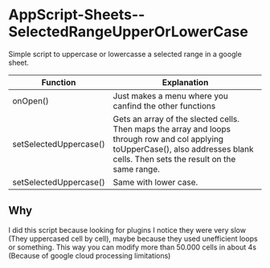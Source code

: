 # AppScript-Sheets--SelectedRangeUpperOrLowerCase
Simple script to uppercase or lowercasse a selected range in a google sheet.


| Function | Explanation |
| ------------- | ------------- |
| onOpen() | Just makes a menu where you canfind the other functions |
| setSelectedUppercase() | Gets an array of the slected cells. Then maps the array and loops through row and col applying toUpperCase(), also addresses blank cells. Then sets the result on the same range. |
| setSelectedUppercase()  | Same with lower case.  |

## Why

I did this script because looking for plugins I notice they were very slow (They uppercased cell by cell), maybe because they used unefficient loops or something. This way you can modify more than 50.000 cells in about 4s (Because of google cloud processing limitations)

